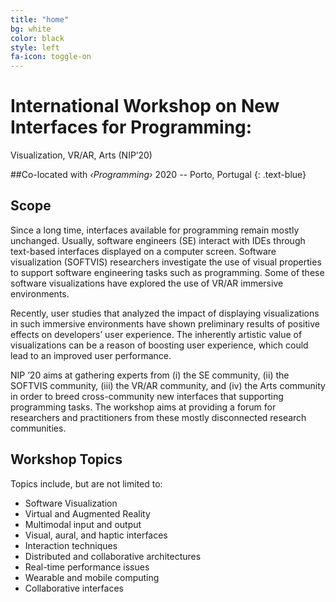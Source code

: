 ```yaml
---
title: "home"
bg: white
color: black
style: left
fa-icon: toggle-on
---
```


# International Workshop on New Interfaces for Programming: 
Visualization, VR/AR, Arts 
(NIP’20)

##Co-located with *‹Programming›* 2020 -- Porto, Portugal
{: .text-blue}

## Scope


Since a long time, interfaces available for programming remain mostly unchanged. Usually, software engineers (SE) interact with IDEs through text-based interfaces displayed on a computer screen. Software visualization (SOFTVIS) researchers investigate the use of visual properties to support software engineering tasks such as programming. Some of these software visualizations have explored the use of VR/AR immersive environments. 

Recently, user studies that analyzed the impact of displaying visualizations in such immersive environments have shown preliminary results of positive effects on developers’ user experience. The inherently artistic value of visualizations can be a reason of boosting user experience, which could lead to an improved user performance.

NIP ’20 aims at gathering experts from (i) the SE community, (ii) the SOFTVIS community, (iii) the VR/AR community, and (iv) the Arts community in order to breed cross-community new interfaces that supporting programming tasks. The workshop aims at providing a forum for researchers and practitioners from these mostly disconnected research communities.

## Workshop Topics


Topics include, but are not limited to:

 - Software Visualization
 - Virtual and Augmented Reality
 - Multimodal input and output
 - Visual, aural, and haptic interfaces
 - Interaction techniques
 - Distributed and collaborative architectures
 - Real-time performance issues
 - Wearable and mobile computing
 - Collaborative interfaces